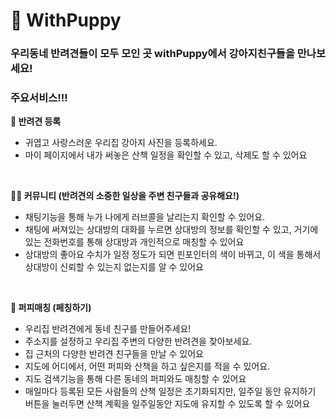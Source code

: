 # 🐶 WithPuppy

### 우리동네 반려견들이 모두 모인 곳 withPuppy에서 강아지친구들을 만나보세요!

### 주요서비스!!!

**🦮 반려견 등록**

- 귀엽고 사랑스러운 우리집 강아지 사진을 등록하세요.
- 마이 페이지에서 내가 써놓은 산책 일정을 확인할 수 있고, 삭제도 할 수 있어요

<br>

**🐕‍🦺 커뮤니티 (반려견의 소중한 일상을 주변 친구들과 공유해요!)**

- 채팅기능을 통해 누가 나에게 러브콜을 날리는지 확인할 수 있어요.
- 채팅에 써져있는 상대방의 대화를 누르면 상대방의 정보를 확인할 수 있고, 거기에 있는 전화번호를 통해 상대방과 개인적으로 매칭할 수 있어요
- 상대방의 좋아요 수치가 일정 정도가 되면 핀포인터의 색이 바뀌고, 이 색을 통해서 상대방이 신뢰할 수 있는지 없는지를 알 수 있어요

<br>

**🐩 퍼피매칭 (페칭하기)**

- 우리집 반려견에게 동네 친구를 만들어주세요!
- 주소지를 설정하고 우리집 주변의 다양한 반려견을 찾아보세요.
- 집 근처의 다양한 반려견 친구들을 만날 수 있어요
- 지도에 어디에서, 어떤 퍼피와 산책을 하고 싶은지를 적을 수 있어요.
- 지도 검색기능을 통해 다른 동네의 퍼피와도 매칭할 수 있어요
- 매일마다 등록된 모든 사람들의 산책 일정은 초기화되지만, 일주일 동안 유지하기 버튼을 눌러두면 산책 계획을 일주일동안 지도에 유지할 수 있도록 할 수 있어요

<br><br>
